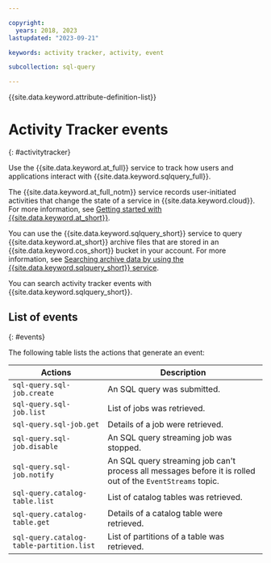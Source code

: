 ```yaml
---

copyright:
  years: 2018, 2023
lastupdated: "2023-09-21"

keywords: activity tracker, activity, event

subcollection: sql-query

---
```


{{site.data.keyword.attribute-definition-list}}

# Activity Tracker events
{: #activitytracker}

Use the {{site.data.keyword.at_full}} service to track how users and applications interact with {{site.data.keyword.sqlquery_full}}.

The {{site.data.keyword.at_full_notm}} service records user-initiated activities that change the state of a service in {{site.data.keyword.cloud}}. For more information, see [Getting started with {{site.data.keyword.at_short}}](/docs/Activity-Tracker-with-LogDNA?topic=Activity-Tracker-with-LogDNA-getting-started).

You can use the {{site.data.keyword.sqlquery_short}} service to query {{site.data.keyword.at_short}} archive files that are stored in an {{site.data.keyword.cos_short}} bucket in your account. For more information, see [Searching archive data by using the {{site.data.keyword.sqlquery_short}} service](/docs/activity-tracker?topic=activity-tracker-sqlquery).

You can search activity tracker events with {{site.data.keyword.sqlquery_short}}.

## List of events
{: #events}

The following table lists the actions that generate an event:

Actions  |  Description
--- | ---
`sql-query.sql-job.create` |  An SQL query was submitted.
`sql-query.sql-job.list` |  List of jobs was retrieved.
`sql-query.sql-job.get` |  Details of a job were retrieved.
`sql-query.sql-job.disable` |  An SQL query streaming job was stopped.
`sql-query.sql-job.notify` |  An SQL query streaming job can't process all messages before it is rolled out of the `EventStreams` topic.
`sql-query.catalog-table.list` |  List of catalog tables was retrieved.
`sql-query.catalog-table.get` |  Details of a catalog table were retrieved.
`sql-query.catalog-table-partition.list`| List of partitions of a table was retrieved.
